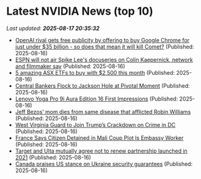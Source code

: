 # Latest NVIDIA News (top 10)
_Last updated: **2025-08-17 20:35:32**_

- [OpenAI rival gets free publicity by offering to buy Google Chrome for just under $35 billion - so does that mean it will kill Comet?](https://www.techradar.com/pro/openai-rival-gets-free-publicity-by-offering-to-buy-google-chrome-for-just-under-usd35-billion-so-does-that-mean-it-will-kill-comet) (Published: 2025-08-16)
- [ESPN will not air Spike Lee's docuseries on Colin Kaepernick, network and filmmaker say](https://biztoc.com/x/f3f863d6f8172e89) (Published: 2025-08-16)
- [5 amazing ASX ETFs to buy with $2,500 this month](https://www.fool.com.au/2025/08/17/5-amazing-asx-etfs-to-buy-with-2500-this-month/) (Published: 2025-08-16)
- [Central Bankers Flock to Jackson Hole at Pivotal Moment](https://biztoc.com/x/8fb6050855bcac11) (Published: 2025-08-16)
- [Lenovo Yoga Pro 9i Aura Edition 16 First Impressions](https://www.thurrott.com/windows/windows-11/324647/lenovo-yoga-pro-9i-aura-edition-16-first-impressions) (Published: 2025-08-16)
- [Jeff Bezos’ mom dies from same disease that afflicted Robin Williams](https://biztoc.com/x/9500ed287b34320c) (Published: 2025-08-16)
- [West Virginia Guard to Join Trump’s Crackdown on Crime in DC](https://biztoc.com/x/25d06de65f5a2eac) (Published: 2025-08-16)
- [France Says Citizen Detained in Mali Coup Plot Is Embassy Worker](https://biztoc.com/x/e8eebcd66aa540d3) (Published: 2025-08-16)
- [Target and Ulta mutually agree not to renew partnership launched in 2021](https://biztoc.com/x/68e963afb7203d60) (Published: 2025-08-16)
- [Canada praises US stance on Ukraine security guarantees](https://biztoc.com/x/87231702ccdb056b) (Published: 2025-08-16)
